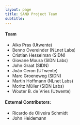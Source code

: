 ```yaml
---
layout: page
title: SAND Project Team
subtitle:  
---
```


#### Team
* Aiko Pras (Utwente)
* Benno Overeinder (NLnet Labs)
* Cristian Hesselman (SIDN)
* Giovane Moura (SIDN Labs)
* John Graat (SIDN)
* Jo&atilde;o  Ceron (UTwente)
* Marc Groeneweg (SIDN)
* Martin Hoffmann (NLnet Labs)
* Moritz M&uuml;ller (SIDN Labs)
* Wouter B. de Vries (Utwente)

#### External Contributors:

* Ricardo de Oliveira Schmidt
* John Heidemann

